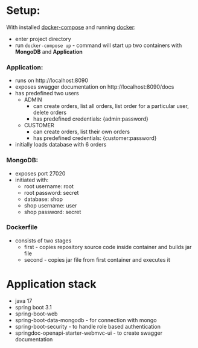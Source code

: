 # Setup:
With installed [docker-compose](https://docs.docker.com/compose/install/) and running [docker](https://www.docker.com/):

* enter project directory
* run ``docker-compose up`` - command will start up two containers with __MongoDB__ and __Application__

### Application:
* runs on http://localhost:8090
* exposes swagger documentation on http://localhost:8090/docs
* has predefined two users
  * ADMIN 
    * can create orders, list all orders, list order for a particular user, delete orders
    * has predefined credentials: {admin:password}
  * CUSTOMER
    * can create orders, list their own orders
    * has predefined credentials: {customer:password}
* initially loads database with 6 orders

### MongoDB:
* exposes port 27020
* initiated with:
  * root username: root
  * root password: secret
  * database: shop
  * shop username: user
  * shop password: secret

### Dockerfile
* consists of two stages
  * first - copies repository source code inside container and builds jar file
  * second - copies jar file from first container and executes it


# Application stack
- java 17
- spring boot 3.1
- spring-boot-web
- spring-boot-data-mongodb - for connection with mongo
- spring-boot-security - to handle role based authentication
- springdoc-openapi-starter-webmvc-ui - to create swagger documentation